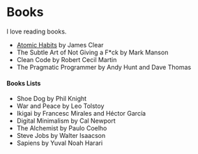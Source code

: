 # Books

I love reading books.

* [Atomic Habits](atomic-habits.md) by James Clear
* The Subtle Art of Not Giving a F\*ck by Mark Manson
* Clean Code by Robert Cecil Martin
* The Pragmatic Programmer by Andy Hunt and Dave Thomas 

#### Books Lists

* Shoe Dog by Phil Knight
* War and Peace by Leo Tolstoy
* Ikigai by Francesc Mirales and Héctor García
* Digital Minimalism by Cal Newport
* The Alchemist by Paulo Coelho
* Steve Jobs by Walter Isaacson
* Sapiens by Yuval Noah Harari

